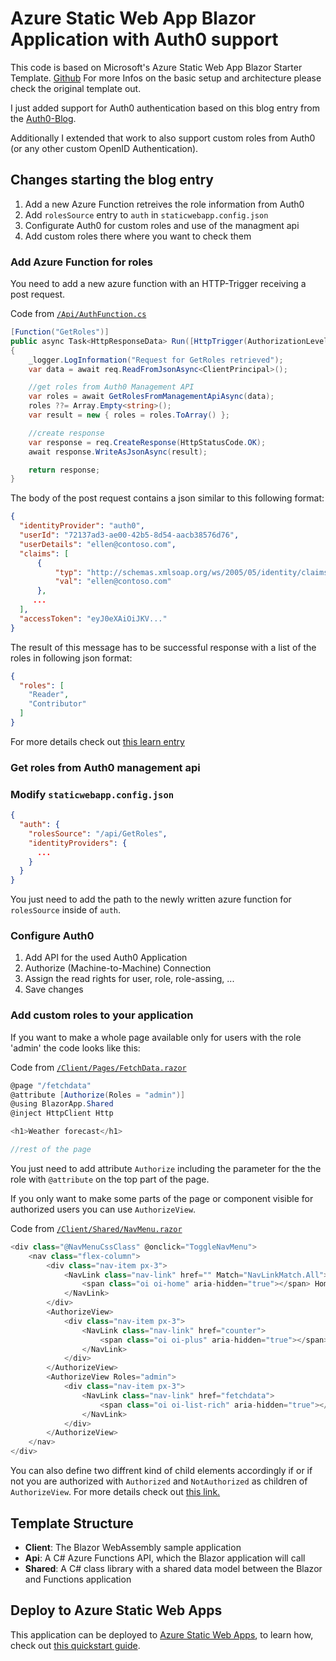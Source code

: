 # Azure Static Web App Blazor Application with Auth0 support

This code is based on Microsoft's Azure Static Web App Blazor Starter Template. [Github](https://github.com/MicrosoftDocs/mslearn-staticwebapp-dotnet)
For more Infos on the basic setup and architecture please check the original template out.

I just added support for Auth0 authentication based on this blog entry from the [Auth0-Blog](https://auth0.com/blog/support-auth0-in-azure-static-web-apps-for-blazor-wasm/).

Additionally I extended that work to also support custom roles from Auth0 (or any other custom OpenID Authentication).

## Changes starting the blog entry

1. Add a new Azure Function retreives the role information from Auth0
2. Add `rolesSource` entry to `auth` in `staticwebapp.config.json`
3. Configurate Auth0 for custom roles and use of the managment api
4. Add custom roles there where you want to check them

### Add Azure Function for roles

You need to add a new azure function with an HTTP-Trigger receiving a post request.


Code from [`/Api/AuthFunction.cs`](https://github.com/rene2204/Auth0CustomRoles/blob/main/Api/AuthFunction.cs)

```cs
[Function("GetRoles")]
public async Task<HttpResponseData> Run([HttpTrigger(AuthorizationLevel.Function, "post")] HttpRequestData req)
{
    _logger.LogInformation("Request for GetRoles retrieved");
    var data = await req.ReadFromJsonAsync<ClientPrincipal>();

    //get roles from Auth0 Management API
    var roles = await GetRolesFromManagementApiAsync(data);
    roles ??= Array.Empty<string>();
    var result = new { roles = roles.ToArray() };

    //create response
    var response = req.CreateResponse(HttpStatusCode.OK);
    await response.WriteAsJsonAsync(result);

    return response;
}
```

The body of the post request contains a json similar to this following format:
```json
{
  "identityProvider": "auth0",
  "userId": "72137ad3-ae00-42b5-8d54-aacb38576d76",
  "userDetails": "ellen@contoso.com",
  "claims": [
      {
          "typ": "http://schemas.xmlsoap.org/ws/2005/05/identity/claims/emailaddress",
          "val": "ellen@contoso.com"
      },
     ...
  ],
  "accessToken": "eyJ0eXAiOiJKV..."
}
```


The result of this message has to be successful response with a list of the roles in following json format:
```json
{
  "roles": [
    "Reader",
    "Contributor"
  ]
}
```


For more details check out [this learn entry](https://learn.microsoft.com/en-us/azure/static-web-apps/authentication-custom?tabs=aad%2Cfunction#manage-roles)

### Get roles from Auth0 management api


### Modify `staticwebapp.config.json`

```json
{
  "auth": {
    "rolesSource": "/api/GetRoles",
    "identityProviders": {
      ...
    }
  }
}
```

You just need to add the path to the newly written azure function for `rolesSource` inside of `auth`.

### Configure Auth0 

1. Add API for the used Auth0 Application
2. Authorize (Machine-to-Machine) Connection
3. Assign the read rights for user, role, role-assing, ...
4. Save changes


### Add custom roles to your application

If you want to make a whole page available only for users with the role 'admin' the code looks like this:

Code from [`/Client/Pages/FetchData.razor`](https://github.com/rene2204/Auth0CustomRoles/blob/main/Client/Pages/FetchData.razor)
```cs
﻿@page "/fetchdata"
@attribute [Authorize(Roles = "admin")]
@using BlazorApp.Shared 
@inject HttpClient Http

<h1>Weather forecast</h1>

//rest of the page
```

You just need to add attribute `Authorize` including the parameter for the the role with `@attribute` on the top part of the page.

If you only want to make some parts of the page or component visible for authorized users you can use `AuthorizeView`.

Code from [`/Client/Shared/NavMenu.razor`](https://github.com/rene2204/Auth0CustomRoles/blob/main/Client/Shared/NavMenu.razor)
```cs
<div class="@NavMenuCssClass" @onclick="ToggleNavMenu">
    <nav class="flex-column">
        <div class="nav-item px-3">
            <NavLink class="nav-link" href="" Match="NavLinkMatch.All">
                <span class="oi oi-home" aria-hidden="true"></span> Home
            </NavLink>
        </div>
        <AuthorizeView>
            <div class="nav-item px-3">
                <NavLink class="nav-link" href="counter">
                    <span class="oi oi-plus" aria-hidden="true"></span> Counter
                </NavLink>
            </div>
        </AuthorizeView>
        <AuthorizeView Roles="admin">
            <div class="nav-item px-3">
                <NavLink class="nav-link" href="fetchdata">
                    <span class="oi oi-list-rich" aria-hidden="true"></span> Fetch data
                </NavLink>
            </div>
        </AuthorizeView>
    </nav>
</div>
```

You can also define two diffrent kind of child elements accordingly if or if not you are authorized with `Authorized` and `NotAuthorized` as children of `AuthorizeView`.
For more details check out [this link.](https://learn.microsoft.com/en-us/aspnet/core/blazor/security/?view=aspnetcore-7.0)

## Template Structure

- **Client**: The Blazor WebAssembly sample application
- **Api**: A C# Azure Functions API, which the Blazor application will call
- **Shared**: A C# class library with a shared data model between the Blazor and Functions application

## Deploy to Azure Static Web Apps

This application can be deployed to [Azure Static Web Apps](https://docs.microsoft.com/azure/static-web-apps), to learn how, check out [this quickstart guide](https://aka.ms/blazor-swa/quickstart).

